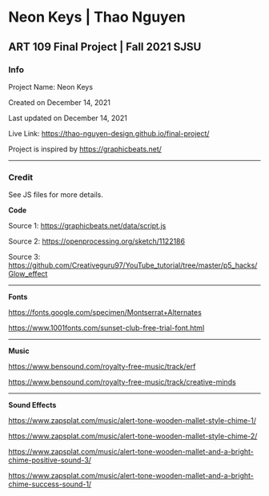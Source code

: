 # Neon Keys | Thao Nguyen
## ART 109 Final Project | Fall 2021 SJSU

### Info

Project Name: Neon Keys

Created on December 14, 2021

Last updated on December 14, 2021

Live Link: https://thao-nguyen-design.github.io/final-project/

Project is inspired by https://graphicbeats.net/

---------------------------------

### Credit
See JS files for more details.

**Code**

Source 1: https://graphicbeats.net/data/script.js

Source 2: https://openprocessing.org/sketch/1122186

Source 3: https://github.com/Creativeguru97/YouTube_tutorial/tree/master/p5_hacks/Glow_effect

---------------------------------

**Fonts**

https://fonts.google.com/specimen/Montserrat+Alternates

https://www.1001fonts.com/sunset-club-free-trial-font.html

---------------------------------

**Music**

https://www.bensound.com/royalty-free-music/track/erf

https://www.bensound.com/royalty-free-music/track/creative-minds

---------------------------------

**Sound Effects**

https://www.zapsplat.com/music/alert-tone-wooden-mallet-style-chime-1/

https://www.zapsplat.com/music/alert-tone-wooden-mallet-style-chime-2/

https://www.zapsplat.com/music/alert-tone-wooden-mallet-and-a-bright-chime-positive-sound-3/

https://www.zapsplat.com/music/alert-tone-wooden-mallet-and-a-bright-chime-success-sound-1/

